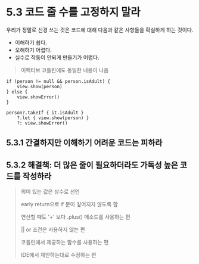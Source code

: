 # 5.3 코드 줄 수를 고정하지 말라

우리가 정말로 신경 쓰는 것은 코드에 대해 다음과 같은 사항들을 확실하게 하는 것이다.

- 이해하기 쉽다.
- 오해하기 어렵다.
- 실수로 작동이 안되게 만들기가 어렵다.

> 이펙티브 코틀린에도 동일한 내용이 나옴
```
if (person != null && person.isAdult) {
    view.show(person)
} else {
    view.showError()
}

person?.takeIf { it.isAdult }
    ?.let { view.show(person) }
    ?: view.showError()
```

## 5.3.1 간결하지만 이해하기 어려운 코드는 피하라

## 5.3.2 해결책: 더 많은 줄이 필요하더라도 가독성 높은 코드를 작성하라

> 의미 있는 값은 상수로 선언
>
> early return으로 if 문이 깊어지지 않도록 함
>
> 연산할 때도 '+' 보다 .plus() 메소드를 사용하는 편
>
> || or 조건은 사용하지 않는 편
>
> 코틀린에서 제공하는 함수를 사용하는 편
>
> IDE에서 제안하는대로 수정하는 편
